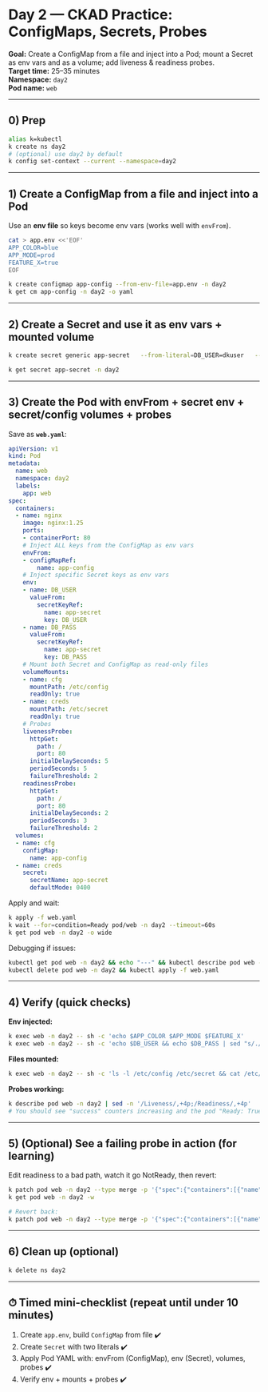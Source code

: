 # Day 2 — CKAD Practice: ConfigMaps, Secrets, Probes

**Goal:** Create a ConfigMap from a file and inject into a Pod; mount a Secret as env vars and as a volume; add liveness & readiness probes.  
**Target time:** 25–35 minutes  
**Namespace:** `day2`  
**Pod name:** `web`

---

## 0) Prep

```bash
alias k=kubectl
k create ns day2
# (optional) use day2 by default
k config set-context --current --namespace=day2
```

---

## 1) Create a ConfigMap **from a file** and inject into a Pod

Use an **env file** so keys become env vars (works well with `envFrom`).

```bash
cat > app.env <<'EOF'
APP_COLOR=blue
APP_MODE=prod
FEATURE_X=true
EOF

k create configmap app-config --from-env-file=app.env -n day2
k get cm app-config -n day2 -o yaml
```

---

## 2) Create a Secret and use it as **env vars + mounted volume**

```bash
k create secret generic app-secret   --from-literal=DB_USER=dkuser   --from-literal=DB_PASS='S3cr3t!'   -n day2

k get secret app-secret -n day2
```

---

## 3) Create the Pod with envFrom + secret env + secret/config volumes + probes

Save as **`web.yaml`**:

```yaml
apiVersion: v1
kind: Pod
metadata:
  name: web
  namespace: day2
  labels:
    app: web
spec:
  containers:
  - name: nginx
    image: nginx:1.25
    ports:
    - containerPort: 80
    # Inject ALL keys from the ConfigMap as env vars
    envFrom:
    - configMapRef:
        name: app-config
    # Inject specific Secret keys as env vars
    env:
    - name: DB_USER
      valueFrom:
        secretKeyRef:
          name: app-secret
          key: DB_USER
    - name: DB_PASS
      valueFrom:
        secretKeyRef:
          name: app-secret
          key: DB_PASS
    # Mount both Secret and ConfigMap as read-only files
    volumeMounts:
    - name: cfg
      mountPath: /etc/config
      readOnly: true
    - name: creds
      mountPath: /etc/secret
      readOnly: true
    # Probes
    livenessProbe:
      httpGet:
        path: /
        port: 80
      initialDelaySeconds: 5
      periodSeconds: 5
      failureThreshold: 2
    readinessProbe:
      httpGet:
        path: /
        port: 80
      initialDelaySeconds: 2
      periodSeconds: 3
      failureThreshold: 2
  volumes:
  - name: cfg
    configMap:
      name: app-config
  - name: creds
    secret:
      secretName: app-secret
      defaultMode: 0400
```

Apply and wait:

```bash
k apply -f web.yaml
k wait --for=condition=Ready pod/web -n day2 --timeout=60s
k get pod web -n day2 -o wide
```

Debugging if issues:
```bash
kubectl get pod web -n day2 && echo "---" && kubectl describe pod web -n day2
kubectl delete pod web -n day2 && kubectl apply -f web.yaml
```
---

## 4) Verify (quick checks)

**Env injected:**

```bash
k exec web -n day2 -- sh -c 'echo $APP_COLOR $APP_MODE $FEATURE_X'
k exec web -n day2 -- sh -c 'echo $DB_USER && echo $DB_PASS | sed "s/./*/g"'
```

**Files mounted:**

```bash
k exec web -n day2 -- sh -c 'ls -l /etc/config /etc/secret && cat /etc/config/APP_COLOR'
```

**Probes working:**

```bash
k describe pod web -n day2 | sed -n '/Liveness/,+4p;/Readiness/,+4p'
# You should see "success" counters increasing and the pod "Ready: True"
```

---

## 5) (Optional) See a failing probe in action (for learning)

Edit readiness to a bad path, watch it go NotReady, then revert:

```bash
k patch pod web -n day2 --type merge -p '{"spec":{"containers":[{"name":"nginx","readinessProbe":{"httpGet":{"path":"/does-not-exist","port":80}}}]}}'
k get pod web -n day2 -w

# Revert back:
k patch pod web -n day2 --type merge -p '{"spec":{"containers":[{"name":"nginx","readinessProbe":{"httpGet":{"path":"/","port":80}}}]}}'
```

---

## 6) Clean up (optional)

```bash
k delete ns day2
```

---

## ⏱ Timed mini-checklist (repeat until under 10 minutes)

1. Create `app.env`, build `ConfigMap` from file ✔️  
2. Create `Secret` with two literals ✔️  
3. Apply Pod YAML with: envFrom (ConfigMap), env (Secret), volumes, probes ✔️  
4. Verify env + mounts + probes ✔️

